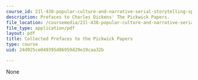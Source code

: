 ```yaml
---
course_id: 21l-430-popular-culture-and-narrative-serial-storytelling-spring-2013
description: Prefaces to Charles Dickens' The Pickwick Papers.
file_location: /coursemedia/21l-430-popular-culture-and-narrative-serial-storytelling-spring-2013/24d925ce049395d86959d29e19caa32b_MIT21L_430S13_dickens_2.pdf
file_type: application/pdf
layout: pdf
title: Collected Prefaces to the Pickwick Papers
type: course
uid: 24d925ce049395d86959d29e19caa32b

---
```

None